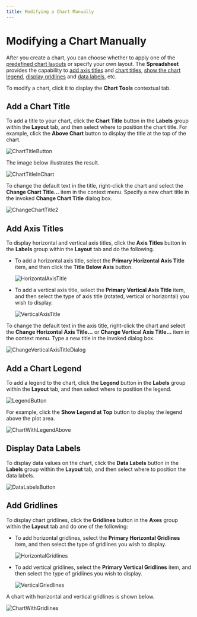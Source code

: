 ```yaml
---
title: Modifying a Chart Manually
---
```

# Modifying a Chart Manually
After you create a chart, you can choose whether to apply one of the [predefined chart layouts](applying-a-predefined-chart-layout-and-style.md) or specify your own layout. The **Spreadsheet** provides the capability to [add axis titles](#axis) and [chart titles](#titles), [show the chart legend](#legend), [display gridlines](#gridlines) and [data labels](#labels), etc.

To modify a chart, click it to display the **Chart Tools** contextual tab.

## <a name="titles"/>Add a Chart Title
To add a title to your chart, click the **Chart Title** button in the **Labels** group within the **Layout** tab, and then select where to position the chart title. For example, click the **Above Chart** button to display the title at the top of the chart.

![ChartTitleButton](../../../images/img22044.png)

The image below illustrates the result.

![ChartTitleInChart](../../../images/img22045.png)

To change the default text in the title, right-click the chart and select the **Change Chart Title...** item in the context menu. Specify a new chart title in the invoked **Change Chart Title** dialog box.

![ChangeChartTitle2](../../../images/img22028.png)

## <a name="axis"/>Add Axis Titles
To display horizontal and vertical axis titles, click the **Axis Titles** button in the **Labels** group within the **Layout** tab and do the following.
* To add a horizontal axis title, select the **Primary Horizontal Axis Title** item, and then click the **Title Below Axis** button.
	
	![HorizontalAxisTitle](../../../images/img22047.png)
* To add a vertical axis title, select the **Primary Vertical Axis Title** item, and then select the type of axis title (rotated, vertical or horizontal) you wish to display.
	
	![VerticalAxisTitle](../../../images/img22046.png)

To change the default text in the axis title, right-click the chart and select the **Change Horizontal Axis Title...** or **Change Vertical Axis Title...** item in the context menu. Type a new title in the invoked dialog box.

![ChangeVerticalAxisTitleDialog](../../../images/img22049.png)

## <a name="legend"/>Add a Chart Legend
To add a legend to the chart, click the **Legend** button in the **Labels** group within the **Layout** tab, and then select where to position the legend.

![LegendButton](../../../images/img22050.png)

For example, click the **Show Legend at Top** button to display the legend above the plot area.

![ChartWithLegendAbove](../../../images/img22051.png)

## <a name="labels"/>Display Data Labels
To display data values on the chart, click the **Data Labels** button in the **Labels** group within the **Layout** tab, and then select where to position the data labels.

![DataLabelsButton](../../../images/img22052.png)

## <a name="gridlines"/>Add Gridlines
To display chart gridlines, click the **Gridlines** button in the **Axes** group within the **Layout** tab and do one of the following:
* To add horizontal gridlines, select the **Primary Horizontal Gridlines** item, and then select the type of gridlines you wish to display.
	
	![HorizontalGridlines](../../../images/img22054.png)
* To add vertical gridlines, select the **Primary Vertical Gridlines** item, and then select the type of gridlines you wish to display.
	
	![VerticalGriedlines](../../../images/img22053.png)

A chart with horizontal and vertical gridlines is shown below.

![ChartWithGridlines](../../../images/img22055.png)